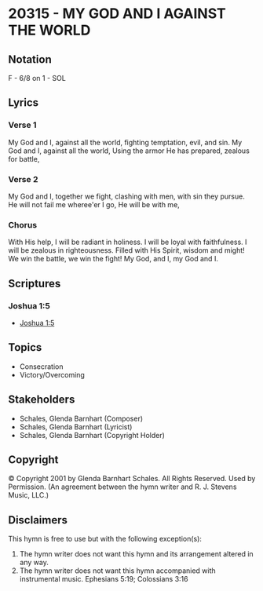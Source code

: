 # 20315 - MY GOD AND I AGAINST THE WORLD

## Notation

F - 6/8 on 1 - SOL

## Lyrics

### Verse 1

My God and I, against all the world, fighting temptation, evil, and sin. My God and I, against all the world, Using the armor He has prepared, zealous for battle, 

### Verse 2

My God and I, together we fight, clashing with men, with sin they pursue. He will not fail me wheree'er I go, He will be with me, 

### Chorus

With His help, I will be radiant in holiness. I will be loyal with faithfulness. I will be zealous in righteousness. Filled with His Spirit, wisdom and might! We win the battle, we win the fight! My God, and I, my God and I.


## Scriptures

### Joshua 1:5

- [Joshua 1:5](https://www.biblegateway.com/passage/?search=Joshua%201%3A5)


## Topics

- Consecration
- Victory/Overcoming

## Stakeholders

- Schales, Glenda Barnhart (Composer)
- Schales, Glenda Barnhart (Lyricist)
- Schales, Glenda Barnhart (Copyright Holder)

## Copyright

© Copyright 2001 by  Glenda Barnhart Schales.  All Rights Reserved. Used by Permission.
(An agreement between the hymn writer and R. J. Stevens Music, LLC.)

## Disclaimers

This hymn is free to use but with the following exception(s):
1. The hymn writer does not want this hymn and its arrangement altered in any way.
2. The hymn writer does not want this hymn accompanied with instrumental music.
Ephesians 5:19; Colossians 3:16

